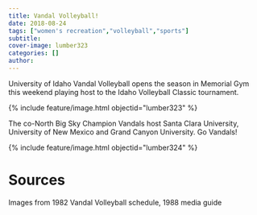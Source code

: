 ```yaml
---
title: Vandal Volleyball!
date: 2018-08-24
tags: ["women's recreation","volleyball","sports"]
subtitle: 
cover-image: lumber323
categories: []
author:
---
```


University of Idaho Vandal Volleyball opens the season in Memorial Gym this weekend playing host to the Idaho Volleyball Classic tournament.

{% include feature/image.html objectid="lumber323" %}

The co-North Big Sky Champion Vandals host Santa Clara University, University of New Mexico and Grand Canyon University. Go Vandals!

{% include feature/image.html objectid="lumber324" %}

# Sources

Images from 1982 Vandal Volleyball schedule, 1988 media guide